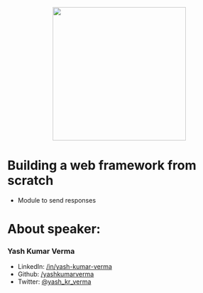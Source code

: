 <p align="center">
  <img src="https://cdn.discordapp.com/attachments/752102248691007529/752102569710714911/sticker.png" width="300" />
</p>

# Building a web framework from scratch
- Module to send responses

# About speaker:
### Yash Kumar Verma
- LinkedIn: [/in/yash-kumar-verma](https://www.linkedin.com/in/yash-kumar-verma/)
- Github: [/yashkumarverma](https://github.com/yashkumarverma/)
- Twitter: [@yash_kr_verma](https://twitter.com/yash_kr_verma)
